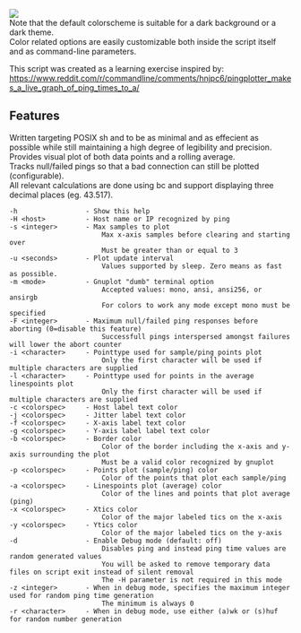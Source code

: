 ![](https://github.com/toazd/console-ping-plot/blob/master/preview/preview.gif)  
Note that the default colorscheme is suitable for a dark background or a dark theme.  
Color related options are easily customizable both inside the script itself and as command-line parameters.  

This script was created as a learning exercise inspired by:  
https://www.reddit.com/r/commandline/comments/hnjpc6/pingplotter_makes_a_live_graph_of_ping_times_to_a/

Features
----------
Written targeting POSIX sh and to be as minimal and as effecient as possible while still maintaining a high degree of legibility and precision.  
Provides visual plot of both data points and a rolling average.  
Tracks null/failed pings so that a bad connection can still be plotted (configurable).  
All relevant calculations are done using bc and support displaying three decimal places (eg. 43.517).  


    -h                 - Show this help
    -H <host>          - Host name or IP recognized by ping
    -s <integer>       - Max samples to plot
                           Max x-axis samples before clearing and starting over
                           Must be greater than or equal to 3
    -u <seconds>       - Plot update interval
                           Values supported by sleep. Zero means as fast as possible.
    -m <mode>          - Gnuplot "dumb" terminal option
                           Accepted values: mono, ansi, ansi256, or ansirgb
                           For colors to work any mode except mono must be specified
    -F <integer>       - Maximum null/failed ping responses before aborting (0=disable this feature)
                           Successfull pings interspersed amongst failures will lower the abort counter
    -i <character>     - Pointtype used for sample/ping points plot
                           Only the first character will be used if multiple characters are supplied
    -l <character>     - Pointtype used for points in the average linespoints plot
                           Only the first character will be used if multiple characters are supplied
    -c <colorspec>     - Host label text color
    -j <colorspec>     - Jitter label text color
    -f <colorspec>     - X-axis label text color
    -g <colorspec>     - Y-axis label label text color
    -b <colorspec>     - Border color
                           Color of the border including the x-axis and y-axis surrounding the plot
                           Must be a valid color recognized by gnuplot
    -p <colorspec>     - Points plot (sample/ping) color
                           Color of the points that plot each sample/ping
    -a <colorspec>     - Linespoints plot (average) color
                           Color of the lines and points that plot average (ping)
    -x <colorspec>     - Xtics color
                           Color of the major labeled tics on the x-axis
    -y <colorspec>     - Ytics color
                           Color of the major labeled tics on the y-axis
    -d                 - Enable Debug mode (default: off)
                           Disables ping and instead ping time values are random generated values
                           You will be asked to remove temporary data files on script exit instead of silent removal
                           The -H parameter is not required in this mode
    -z <integer>       - When in debug mode, specifies the maximum integer used for random ping time generation
                           The minimum is always 0
    -r <character>     - When in debug mode, use either (a)wk or (s)huf for random number generation
